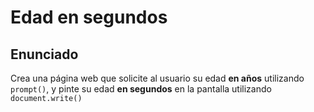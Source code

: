 # Edad en segundos

## Enunciado

Crea una página web que solicite al usuario su edad **en años** utilizando `prompt()`,
y pinte su edad **en segundos** en la pantalla utilizando `document.write()`